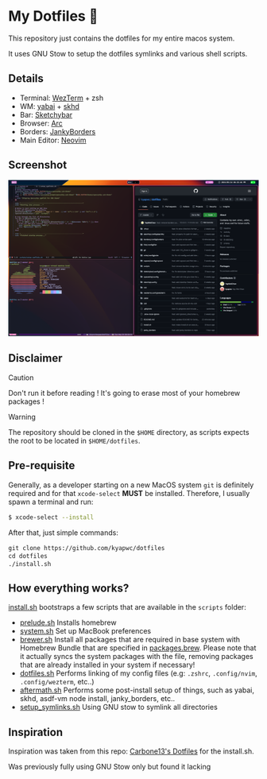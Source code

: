 # My Dotfiles 🚀
This repository just contains the dotfiles for my entire macos system.

It uses GNU Stow to setup the dotfiles symlinks and various shell scripts.

## Details
- Terminal: [WezTerm](https://wezfurlong.org/wezterm/index.html) + zsh
- WM: [yabai]((https://github.com/koekeishiya/yabai)) + [skhd](https://github.com/koekeishiya/skhd)
- Bar: [Sketchybar](https://github.com/FelixKratz/SketchyBar)
- Browser: [Arc](https://arc.net/)
- Borders: [JankyBorders](https://github.com/FelixKratz/JankyBorders)
- Main Editor: [Neovim](https://neovim.io/)

## Screenshot
![Desktop Screenshot in UTM VM](https://raw.githubusercontent.com/kyapwc/dotfiles/master/.assets/setup.png)

## Disclaimer

> [!CAUTION]
> Don't run it before reading ! It's going to erase most of your homebrew packages !

> [!WARNING]
> The repository should be cloned in the `$HOME` directory, as scripts expects the root to be located in `$HOME/dotfiles`.

## Pre-requisite
Generally, as a developer starting on a new MacOS system `git` is definitely required and for that `xcode-select` **MUST** be installed. Therefore, I usually spawn a terminal and run:
```sh
$ xcode-select --install
```

After that, just simple commands:
```
git clone https://github.com/kyapwc/dotfiles
cd dotfiles
./install.sh
```

## How everything works?
[install.sh](./install.sh) bootstraps a few scripts that are available in the `scripts` folder:
- [prelude.sh](./scripts/prelude.sh) Installs homebrew
- [system.sh](./scripts/system.sh) Set up MacBook preferences
- [brewer.sh](./scripts/brewer.sh) Install all packages that are required in base system with Homebrew Bundle that are specified in [packages.brew](./packages.brew). Please note that it actually syncs the system packages with the file, removing packages that are already installed in your system if necessary!
- [dotfiles.sh](./scripts/dotfiles.sh) Performs linking of my config files (e.g: `.zshrc`, `.config/nvim`, `.config/wezterm`, etc..)
- [aftermath.sh](./scripts/aftermath.sh) Performs some post-install setup of things, such as yabai, skhd, asdf-vm node install, janky_borders, etc..
- [setup_symlinks.sh](./scripts/setup_symlinks.sh) Using GNU stow to symlink all directories

## Inspiration
Inspiration was taken from this repo: [Carbone13's Dotfiles](https://github.com/Carbone13/dotfiles) for the install.sh.

Was previously fully using GNU Stow only but found it lacking
